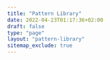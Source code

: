 ```yaml
---
title: "Pattern Library"
date: 2022-04-23T01:17:36+02:00
draft: false
type: "page"
layout: "pattern-library"
sitemap_exclude: true
---
```

